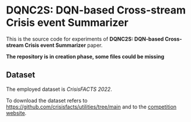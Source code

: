 # DQNC2S: DQN-based Cross-stream Crisis event Summarizer

This is the source code for experiments of **DQNC2S: DQN-based Cross-stream Crisis event Summarizer** paper.

**The repository is in creation phase, some files could be missing**

## Dataset

The employed dataset is *CrisisFACTS 2022*.

To download the dataset refers to https://github.com/crisisfacts/utilities/tree/main and to the [competition website](https://crisisfacts.github.io/). 


